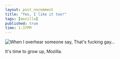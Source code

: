 ```yaml
---
layout: post_nocomment
title: "Yes, I like it too!"
tags: [mozilla]
published: true
time: 1:37PM
---
```


![When I overhear someone say, That's fucking gay...][1]

[1]: http://www.asofterworld.com/clean/shades.jpg

It's time to grow up, Mozilla.
